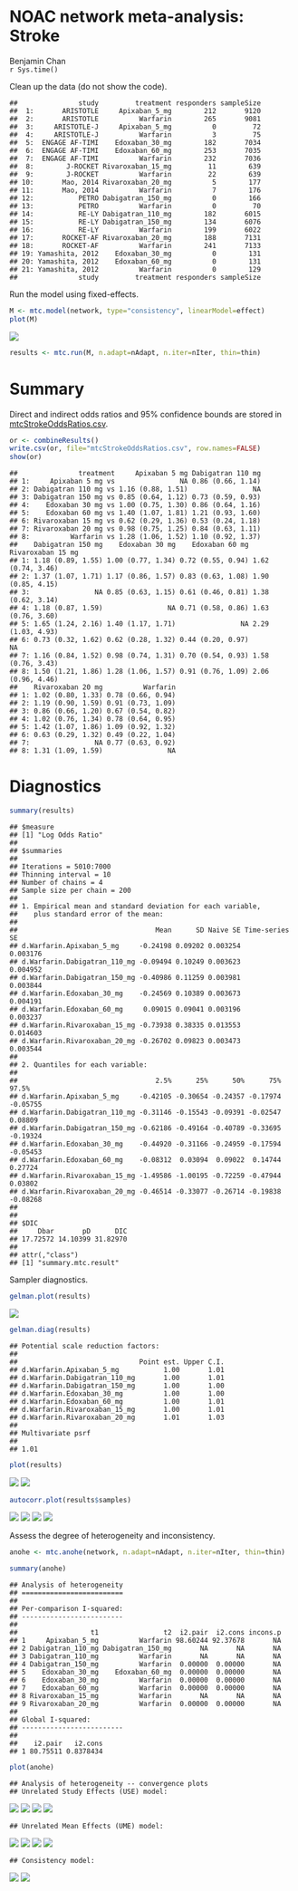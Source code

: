 # NOAC network meta-analysis: Stroke
Benjamin Chan  
`r Sys.time()`  


Clean up the data (do not show the code).


```
##               study         treatment responders sampleSize
##  1:       ARISTOTLE     Apixaban_5_mg        212       9120
##  2:       ARISTOTLE          Warfarin        265       9081
##  3:     ARISTOTLE-J     Apixaban_5_mg          0         72
##  4:     ARISTOTLE-J          Warfarin          3         75
##  5:  ENGAGE AF-TIMI    Edoxaban_30_mg        182       7034
##  6:  ENGAGE AF-TIMI    Edoxaban_60_mg        253       7035
##  7:  ENGAGE AF-TIMI          Warfarin        232       7036
##  8:        J-ROCKET Rivaroxaban_15_mg         11        639
##  9:        J-ROCKET          Warfarin         22        639
## 10:       Mao, 2014 Rivaroxaban_20_mg          5        177
## 11:       Mao, 2014          Warfarin          7        176
## 12:           PETRO Dabigatran_150_mg          0        166
## 13:           PETRO          Warfarin          0         70
## 14:           RE-LY Dabigatran_110_mg        182       6015
## 15:           RE-LY Dabigatran_150_mg        134       6076
## 16:           RE-LY          Warfarin        199       6022
## 17:       ROCKET-AF Rivaroxaban_20_mg        188       7131
## 18:       ROCKET-AF          Warfarin        241       7133
## 19: Yamashita, 2012    Edoxaban_30_mg          0        131
## 20: Yamashita, 2012    Edoxaban_60_mg          0        131
## 21: Yamashita, 2012          Warfarin          0        129
##               study         treatment responders sampleSize
```

Run the model using fixed-effects.


```r
M <- mtc.model(network, type="consistency", linearModel=effect)
plot(M)
```

![](mtcStroke_files/figure-html/strokeNetwork-1.png) 

```r
results <- mtc.run(M, n.adapt=nAdapt, n.iter=nIter, thin=thin)
```

# Summary

Direct and indirect odds ratios and 95% confidence bounds are stored in
[mtcStrokeOddsRatios.csv](mtcStrokeOddsRatios.csv).


```r
or <- combineResults()
write.csv(or, file="mtcStrokeOddsRatios.csv", row.names=FALSE)
show(or)
```

```
##               treatment     Apixaban 5 mg Dabigatran 110 mg
## 1:     Apixaban 5 mg vs                NA 0.86 (0.66, 1.14)
## 2: Dabigatran 110 mg vs 1.16 (0.88, 1.51)                NA
## 3: Dabigatran 150 mg vs 0.85 (0.64, 1.12) 0.73 (0.59, 0.93)
## 4:    Edoxaban 30 mg vs 1.00 (0.75, 1.30) 0.86 (0.64, 1.16)
## 5:    Edoxaban 60 mg vs 1.40 (1.07, 1.81) 1.21 (0.93, 1.60)
## 6: Rivaroxaban 15 mg vs 0.62 (0.29, 1.36) 0.53 (0.24, 1.18)
## 7: Rivaroxaban 20 mg vs 0.98 (0.75, 1.25) 0.84 (0.63, 1.11)
## 8:          Warfarin vs 1.28 (1.06, 1.52) 1.10 (0.92, 1.37)
##    Dabigatran 150 mg    Edoxaban 30 mg    Edoxaban 60 mg Rivaroxaban 15 mg
## 1: 1.18 (0.89, 1.55) 1.00 (0.77, 1.34) 0.72 (0.55, 0.94) 1.62 (0.74, 3.46)
## 2: 1.37 (1.07, 1.71) 1.17 (0.86, 1.57) 0.83 (0.63, 1.08) 1.90 (0.85, 4.15)
## 3:                NA 0.85 (0.63, 1.15) 0.61 (0.46, 0.81) 1.38 (0.62, 3.14)
## 4: 1.18 (0.87, 1.59)                NA 0.71 (0.58, 0.86) 1.63 (0.76, 3.60)
## 5: 1.65 (1.24, 2.16) 1.40 (1.17, 1.71)                NA 2.29 (1.03, 4.93)
## 6: 0.73 (0.32, 1.62) 0.62 (0.28, 1.32) 0.44 (0.20, 0.97)                NA
## 7: 1.16 (0.84, 1.52) 0.98 (0.74, 1.31) 0.70 (0.54, 0.93) 1.58 (0.76, 3.43)
## 8: 1.50 (1.21, 1.86) 1.28 (1.06, 1.57) 0.91 (0.76, 1.09) 2.06 (0.96, 4.46)
##    Rivaroxaban 20 mg          Warfarin
## 1: 1.02 (0.80, 1.33) 0.78 (0.66, 0.94)
## 2: 1.19 (0.90, 1.59) 0.91 (0.73, 1.09)
## 3: 0.86 (0.66, 1.20) 0.67 (0.54, 0.82)
## 4: 1.02 (0.76, 1.34) 0.78 (0.64, 0.95)
## 5: 1.42 (1.07, 1.86) 1.09 (0.92, 1.32)
## 6: 0.63 (0.29, 1.32) 0.49 (0.22, 1.04)
## 7:                NA 0.77 (0.63, 0.92)
## 8: 1.31 (1.09, 1.59)                NA
```

# Diagnostics


```r
summary(results)
```

```
## $measure
## [1] "Log Odds Ratio"
## 
## $summaries
## 
## Iterations = 5010:7000
## Thinning interval = 10 
## Number of chains = 4 
## Sample size per chain = 200 
## 
## 1. Empirical mean and standard deviation for each variable,
##    plus standard error of the mean:
## 
##                                  Mean      SD Naive SE Time-series SE
## d.Warfarin.Apixaban_5_mg     -0.24198 0.09202 0.003254       0.003176
## d.Warfarin.Dabigatran_110_mg -0.09494 0.10249 0.003623       0.004952
## d.Warfarin.Dabigatran_150_mg -0.40986 0.11259 0.003981       0.003844
## d.Warfarin.Edoxaban_30_mg    -0.24569 0.10389 0.003673       0.004191
## d.Warfarin.Edoxaban_60_mg     0.09015 0.09041 0.003196       0.003237
## d.Warfarin.Rivaroxaban_15_mg -0.73938 0.38335 0.013553       0.014603
## d.Warfarin.Rivaroxaban_20_mg -0.26702 0.09823 0.003473       0.003544
## 
## 2. Quantiles for each variable:
## 
##                                  2.5%      25%      50%      75%    97.5%
## d.Warfarin.Apixaban_5_mg     -0.42105 -0.30654 -0.24357 -0.17974 -0.05755
## d.Warfarin.Dabigatran_110_mg -0.31146 -0.15543 -0.09391 -0.02547  0.08809
## d.Warfarin.Dabigatran_150_mg -0.62186 -0.49164 -0.40789 -0.33695 -0.19324
## d.Warfarin.Edoxaban_30_mg    -0.44920 -0.31166 -0.24959 -0.17594 -0.05453
## d.Warfarin.Edoxaban_60_mg    -0.08312  0.03094  0.09022  0.14744  0.27724
## d.Warfarin.Rivaroxaban_15_mg -1.49586 -1.00195 -0.72259 -0.47944  0.03802
## d.Warfarin.Rivaroxaban_20_mg -0.46514 -0.33077 -0.26714 -0.19838 -0.08268
## 
## 
## $DIC
##     Dbar       pD      DIC 
## 17.72572 14.10399 31.82970 
## 
## attr(,"class")
## [1] "summary.mtc.result"
```

Sampler diagnostics.


```r
gelman.plot(results)
```

![](mtcStroke_files/figure-html/strokeGelman-1.png) 

```r
gelman.diag(results)
```

```
## Potential scale reduction factors:
## 
##                              Point est. Upper C.I.
## d.Warfarin.Apixaban_5_mg           1.00       1.01
## d.Warfarin.Dabigatran_110_mg       1.00       1.01
## d.Warfarin.Dabigatran_150_mg       1.00       1.00
## d.Warfarin.Edoxaban_30_mg          1.00       1.00
## d.Warfarin.Edoxaban_60_mg          1.00       1.01
## d.Warfarin.Rivaroxaban_15_mg       1.00       1.01
## d.Warfarin.Rivaroxaban_20_mg       1.01       1.03
## 
## Multivariate psrf
## 
## 1.01
```


```r
plot(results)
```

![](mtcStroke_files/figure-html/strokeTrace-1.png) ![](mtcStroke_files/figure-html/strokeTrace-2.png) 


```r
autocorr.plot(results$samples)
```

![](mtcStroke_files/figure-html/strokeAutocorr-1.png) ![](mtcStroke_files/figure-html/strokeAutocorr-2.png) ![](mtcStroke_files/figure-html/strokeAutocorr-3.png) ![](mtcStroke_files/figure-html/strokeAutocorr-4.png) 

Assess the degree of heterogeneity and inconsistency.


```r
anohe <- mtc.anohe(network, n.adapt=nAdapt, n.iter=nIter, thin=thin)
```


```r
summary(anohe)
```

```
## Analysis of heterogeneity
## =========================
## 
## Per-comparison I-squared:
## -------------------------
## 
##                  t1                t2  i2.pair  i2.cons incons.p
## 1     Apixaban_5_mg          Warfarin 98.60244 92.37678       NA
## 2 Dabigatran_110_mg Dabigatran_150_mg       NA       NA       NA
## 3 Dabigatran_110_mg          Warfarin       NA       NA       NA
## 4 Dabigatran_150_mg          Warfarin  0.00000  0.00000       NA
## 5    Edoxaban_30_mg    Edoxaban_60_mg  0.00000  0.00000       NA
## 6    Edoxaban_30_mg          Warfarin  0.00000  0.00000       NA
## 7    Edoxaban_60_mg          Warfarin  0.00000  0.00000       NA
## 8 Rivaroxaban_15_mg          Warfarin       NA       NA       NA
## 9 Rivaroxaban_20_mg          Warfarin  0.00000  0.00000       NA
## 
## Global I-squared:
## -------------------------
## 
##    i2.pair   i2.cons
## 1 80.75511 0.8378434
```

```r
plot(anohe)
```

```
## Analysis of heterogeneity -- convergence plots
## Unrelated Study Effects (USE) model:
```

![](mtcStroke_files/figure-html/strokeAnohe-1.png) ![](mtcStroke_files/figure-html/strokeAnohe-2.png) ![](mtcStroke_files/figure-html/strokeAnohe-3.png) ![](mtcStroke_files/figure-html/strokeAnohe-4.png) 

```
## Unrelated Mean Effects (UME) model:
```

![](mtcStroke_files/figure-html/strokeAnohe-5.png) ![](mtcStroke_files/figure-html/strokeAnohe-6.png) ![](mtcStroke_files/figure-html/strokeAnohe-7.png) ![](mtcStroke_files/figure-html/strokeAnohe-8.png) 

```
## Consistency model:
```

![](mtcStroke_files/figure-html/strokeAnohe-9.png) ![](mtcStroke_files/figure-html/strokeAnohe-10.png) 
